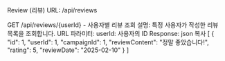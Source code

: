 Review (리뷰)
URL: /api/reviews

GET /api/reviews/{userId} - 사용자별 리뷰 조회
설명: 특정 사용자가 작성한 리뷰 목록을 조회합니다.
URL 파라미터:
userId: 사용자의 ID
Response:
json
복사
[
{
"id": 1,
"userId": 1,
"campaignId": 1,
"reviewContent": "정말 좋았습니다!",
"rating": 5,
"reviewDate": "2025-02-10"
}
]


